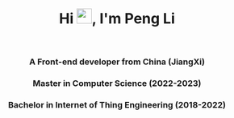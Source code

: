 <h1 align="center">Hi <img src="https://raw.githubusercontent.com/iampavangandhi/iampavangandhi/master/gifs/Hi.gif" width="30px">, I'm Peng Li</h1>
 <p align="center"><br/>

<h3 align="center">A Front-end developer from China (JiangXi)</h3>
<h3 align="center">Master in Computer Science (2022-2023)</h3> 
<h3 align="center">Bachelor in Internet of Thing Engineering (2018-2022)</h3>  
  

<!--
**ParkerLLL/ParkerLLL** is a ✨ _special_ ✨ repository because its `README.md` (this file) appears on your GitHub profile.

Here are some ideas to get you started:

- 🔭 I’m currently working on ...
- 🌱 I’m currently learning ...
- 👯 I’m looking to collaborate on ...
- 🤔 I’m looking for help with ...
- 💬 Ask me about ...
- 📫 How to reach me: ...
- 😄 Pronouns: ...
- ⚡ Fun fact: ...
-->
